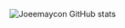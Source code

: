 ![Joeemaycon GitHub stats](https://github-readme-stats.vercel.app/api?username=Joeemaycon&show_icons=true&theme=darcula)
